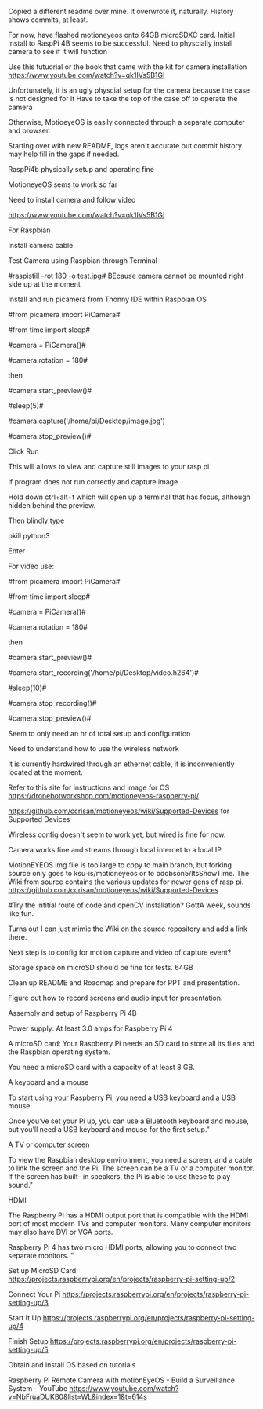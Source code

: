 Copied a different readme over mine.  It overwrote it, naturally.  History shows commits, at least.

For now, have flashed motioneyeos onto 64GB microSDXC card.  Initial install to RaspPi 4B seems to be successful. Need to physcially install camera to see if it will function

Use this tutuorial or the book that came with the kit for camera installation
https://www.youtube.com/watch?v=qk1IVs5B1GI

Unfortunately, it is an ugly physcial setup for the camera because the case is not designed for it
Have to take the top of the case off to operate the camera

Otherwise, MotioeyeOS is easily connected through a separate computer and browser.  

Starting over with new README, logs aren't accurate but commit history may help fill in the gaps if needed.

RaspPi4b physically setup and operating fine

MotioneyeOS sems to work so far

Need to install camera and follow video

https://www.youtube.com/watch?v=qk1IVs5B1GI

For Raspbian

Install camera cable

Test Camera using Raspbian through Terminal

#raspistill -rot 180 -o test.jpg# BEcause camera cannot be mounted right side up at the moment 

Install and run picamera from Thonny IDE within Raspbian OS

#from picamera import PiCamera#

#from time import sleep#

#camera = PiCamera()#

#camera.rotation = 180#

then


#camera.start_preview()#

#sleep(5)#

#camera.capture('/home/pi/Desktop/image.jpg')

#camera.stop_preview()#

Click Run

This will allows to view and capture still images to your rasp pi

If program does not run correctly and capture image

Hold down ctrl+alt+t which will open up a terminal that has focus, although hidden behind the preview.

Then blindly type

pkill python3

Enter

For video use:


#from picamera import PiCamera#

#from time import sleep#

#camera = PiCamera()#

#camera.rotation = 180#

then


#camera.start_preview()#

#camera.start_recording('/home/pi/Desktop/video.h264')#

#sleep(10)#

#camera.stop_recording()#

#camera.stop_preview()#

Seem to only need an hr of total setup and configuration

Need to understand how to use the wireless network

It is currently hardwired through an ethernet cable, it is inconveniently located at the moment.

Refer to this site for instructions and image for OS https://dronebotworkshop.com/motioneyeos-raspberry-pi/

https://github.com/ccrisan/motioneyeos/wiki/Supported-Devices for Supported Devices

Wireless config doesn't seem to work yet, but wired is fine for now.

Camera works fine and streams through local internet to a local IP.  

MotionEYEOS img file is too large to copy to main branch, but forking source only goes to ksu-is/motioneyeos or to bdobson5/ItsShowTime.  The Wiki from source contains the various updates for newer gens of rasp pi. https://github.com/ccrisan/motioneyeos/wiki/Supported-Devices


#Try the intitial route of code and openCV installation?  GottA week, sounds like fun.



Turns out I can just mimic the Wiki on the source repository and add a link there.

Next step is to config for motion capture and video of capture event?

Storage space on microSD should be fine for tests. 64GB

Clean up README and Roadmap and prepare for PPT and presentation.

Figure out how to record screens and audio input for presentation.

Assembly and setup of Raspberry Pi 4B
  
  Power supply:  At least 3.0 amps for Raspberry Pi 4
  
  A microSD card: Your Raspberry Pi needs an SD card to store all its files and the Raspbian operating system.
  
  You need a microSD card with a capacity of at least 8 GB.
  
  A keyboard and a mouse
  
  To start using your Raspberry Pi, you need a USB keyboard and a USB mouse.
  
  Once you’ve set your Pi up, you can use a Bluetooth keyboard and mouse, but you’ll need a USB keyboard and mouse for the first setup."
  
  A TV or computer screen
  
  To view the Raspbian desktop environment, you need a screen, and a cable to link the screen and the Pi. The screen can be a TV or a computer monitor. If the screen has built-   in speakers, the Pi is able to use these to play sound."
  
  HDMI
  
  The Raspberry Pi has a HDMI output port that is compatible with the HDMI port of most modern TVs and computer monitors. Many computer monitors may also have DVI or VGA ports.
  
  Raspberry Pi 4 has two micro HDMI ports, allowing you to connect two separate monitors. "
  
  Set up MicroSD Card
  https://projects.raspberrypi.org/en/projects/raspberry-pi-setting-up/2
  
  Connect Your Pi
  https://projects.raspberrypi.org/en/projects/raspberry-pi-setting-up/3
  
  Start It Up
  https://projects.raspberrypi.org/en/projects/raspberry-pi-setting-up/4
  
  Finish Setup
  https://projects.raspberrypi.org/en/projects/raspberry-pi-setting-up/5

  Obtain and install OS based on tutorials
  
  Raspberry Pi Remote Camera with motionEyeOS - Build a Surveillance System - YouTube
  https://www.youtube.com/watch?v=NbFruaDUKB0&list=WL&index=1&t=614s



